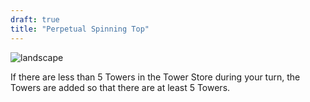 ```yaml
---
draft: true
title: "Perpetual Spinning Top"
---
```


![landscape](/images/relics/spr_relic_9.png)


If there are less than 5 Towers in the Tower Store during your turn, the Towers are added so that there are at least 5 Towers.
